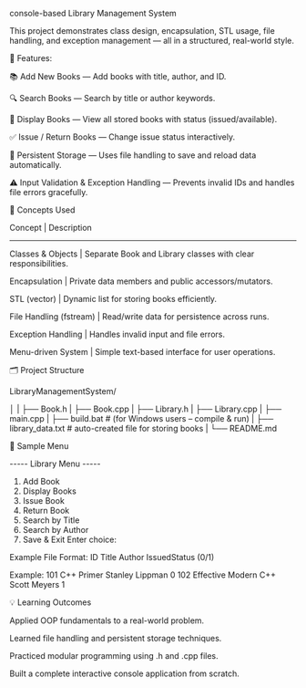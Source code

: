 console-based Library Management System

This project demonstrates class design, encapsulation, STL usage, file handling, and exception management — all in a structured, real-world style.

🧱 Features:

📚 Add New Books — Add books with title, author, and ID.

🔍 Search Books — Search by title or author keywords.

📄 Display Books — View all stored books with status (issued/available).

✅ Issue / Return Books — Change issue status interactively.

💾 Persistent Storage — Uses file handling to save and reload data automatically.

⚠️ Input Validation & Exception Handling — Prevents invalid IDs and handles file errors gracefully.

🧠 Concepts Used

Concept	                |  Description

------------------------------------------------------------------------------------------

Classes & Objects	      |  Separate Book and Library classes with clear responsibilities.

Encapsulation	          |  Private data members and public accessors/mutators.

STL (vector)	          |  Dynamic list for storing books efficiently.

File Handling (fstream)	|  Read/write data for persistence across runs.

Exception Handling	    |  Handles invalid input and file errors.

Menu-driven System	    |  Simple text-based interface for user operations.

🗂️ Project Structure

LibraryManagementSystem/

│
|
├── Book.h
|
├── Book.cpp
|
├── Library.h
|
├── Library.cpp
|
├── main.cpp
|
├── build.bat            # (for Windows users – compile & run)
|
├── library_data.txt      # auto-created file for storing books
|
└── README.md

🧩 Sample Menu

----- Library Menu -----
1. Add Book
2. Display Books
3. Issue Book
4. Return Book
5. Search by Title
6. Search by Author
7. Save & Exit
Enter choice:

Example File Format:
ID
Title
Author
IssuedStatus (0/1)

Example:
101
C++ Primer
Stanley Lippman
0
102
Effective Modern C++
Scott Meyers
1

💡 Learning Outcomes

Applied OOP fundamentals to a real-world problem.

Learned file handling and persistent storage techniques.

Practiced modular programming using .h and .cpp files.

Built a complete interactive console application from scratch.